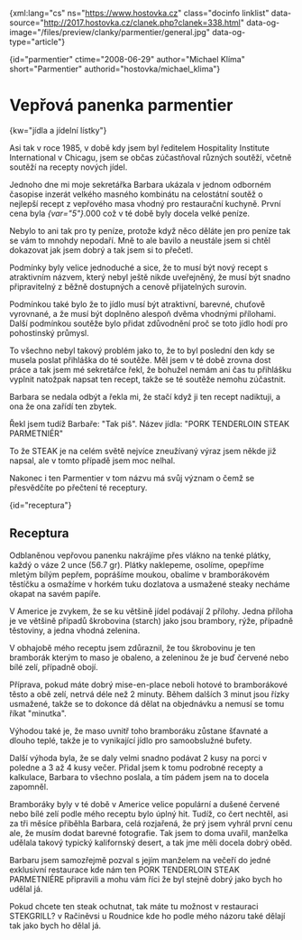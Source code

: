 
{xml:lang="cs" ns="https://www.hostovka.cz" class="docinfo linklist" data-source="http://2017.hostovka.cz/clanek.php?clanek=338.html" data-og-image="/files/preview/clanky/parmentier/general.jpg" data-og-type="article"}

{id="parmentier" ctime="2008-06-29" author="Michael Klíma" short="Parmentier" authorid="hostovka/michael_klima"}

# Vepřová panenka parmentier

<!-- generated attribute kw by user_udpatekw.sh on 2019-03-11, do not edit -->

{kw="jídla a jídelní lístky"}

Asi tak v roce 1985, v době kdy jsem byl ředitelem Hospitality Institute International v Chicagu, jsem se občas zúčastňoval různých soutěží, včetně soutěží na recepty nových jídel.

Jednoho dne mi moje sekretářka Barbara ukázala v jednom odborném časopise inzerát velkého masného kombinátu na celostátní soutěž o nejlepší recept z vepřového masa vhodný pro restaurační kuchyně. První cena byla  _{var="5"}_.000 což v té době byly docela velké peníze.

Nebylo to ani tak pro ty peníze, protože když něco děláte jen pro peníze tak se vám to mnohdy nepodaří. Mně to ale bavilo a neustále jsem si chtěl dokazovat jak jsem dobrý a tak jsem si to přečetl.

Podmínky byly velice jednoduché a sice, že to musí být nový recept s atraktivním názvem, který nebyl ještě nikde uveřejněný, že musí být snadno připravitelný z běžně dostupných a cenově přijatelných surovin.

Podmínkou také bylo že to jídlo musí být atraktivní, barevné, chuťově vyrovnané, a že musí být doplněno alespoň dvěma vhodnými přílohami. Další podmínkou soutěže bylo přidat zdůvodnění proč se toto jídlo hodí pro pohostinský průmysl.

To všechno nebyl takový problém jako to, že to byl poslední den kdy se musela poslat přihláška do té soutěže. Měl jsem v té době zrovna dost práce a tak jsem mé sekretářce řekl, že bohužel nemám ani čas tu přihlášku vyplnit natožpak napsat ten recept, takže se té soutěže nemohu zúčastnit.

Barbara se nedala odbýt a řekla mi, že stačí když ji ten recept nadiktuji, a ona že ona zařídí ten zbytek.

Řekl jsem tudíž Barbaře: "Tak piš". Název jídla: "PORK TENDERLOIN STEAK PARMETNIÉR"

To že STEAK je na celém světě nejvíce zneužívaný výraz jsem někde již napsal, ale v tomto případě jsem moc nelhal.

Nakonec i ten Parmentier v tom názvu má svůj význam o čemž se přesvědčíte po přečtení té receptury.

{id="receptura"}

## Receptura

Odblaněnou vepřovou panenku nakrájíme přes vlákno na tenké plátky, každý o váze 2 unce (56.7 gr). Plátky naklepeme, osolíme, opepříme mletým bílým pepřem, poprášíme moukou, obalíme v bramborákovém těstíčku a osmažíme v horkém tuku dozlatova a usmažené steaky necháme okapat na savém papíře.

V Americe je zvykem, že se ku většině jídel podávají 2 přílohy. Jedna příloha je ve většině případů škrobovina (starch) jako jsou brambory, rýže, případně těstoviny, a jedna vhodná zelenina.

V obhajobě mého receptu jsem zdůraznil, že tou škrobovinu je ten bramborák kterým to maso je obaleno, a zeleninou že je buď červené nebo bílé zelí, případně obojí.

Příprava, pokud máte dobrý mise-en-place neboli hotové to bramborákové těsto a obě zelí, netrvá déle než 2 minuty. Během dalších 3 minut jsou řízky usmažené, takže se to dokonce dá dělat na objednávku a nemusí se tomu říkat "minutka".

Výhodou také je, že maso uvnitř toho bramboráku zůstane šťavnaté a dlouho teplé, takže je to vynikající jídlo pro samoobslužné bufety.

Další výhoda byla, že se daly velmi snadno podávat 2 kusy na porci v poledne a 3 až 4 kusy večer. Přidal jsem k tomu podrobné recepty a kalkulace, Barbara to všechno poslala, a tím pádem jsem na to docela zapomněl.

Bramboráky byly v té době v Americe velice populární a dušené červené nebo bílé zelí podle mého receptu bylo úplný hit. Tudíž, co čert nechtěl, asi za tři měsíce přiběhla Barbara, celá rozjařená, že prý jsem vyhrál první cenu ale, že musím dodat barevné fotografie. Tak jsem to doma uvařil, manželka udělala takový typický kalifornský desert, a tak jme měli docela dobrý oběd.

Barbaru jsem samozřejmě pozval s jejím manželem na večeří do jedné exklusivní restaurace kde nám ten PORK TENDERLOIN STEAK PARMETNIÉRE připravili a mohu vám říci že byl stejně dobrý jako bych ho udělal já.

Pokud chcete ten steak ochutnat, tak máte tu možnost v restauraci STEKGRILL? v Račiněvsi u Roudnice kde ho podle mého názoru také dělají tak jako bych ho dělal já.

